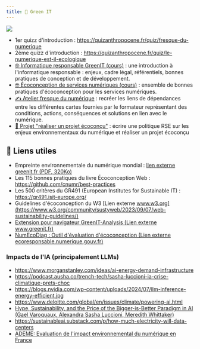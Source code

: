 ```yaml
---
title: 💚 Green IT
---
```


![](@assets/undraw/undraw_eco-conscious_oqny.svg)

- 1er quizz d'introduction : <https://quizanthropocene.fr/quiz/fresque-du-numerique>
- 2ème quizz d'introduction : <https://quizanthropocene.fr/quiz/le-numerique-est-il-ecologique>
- [🤓 Informatique responsable GreenIT (cours)](/cours/green-it/green-it) : une introduction à l'informatique responsable : enjeux, cadre légal, référentiels, bonnes pratiques de conception et de développement.
- [🤓 Écoconception de services numériques (cours)](/cours/green-it/ecoconception) : ensemble de bonnes pratiques d'écoconception pour les services numériques.
- [✍️ Atelier fresque du numérique](/cours/green-it/atelier-fresque-numerique) : recréer les liens de dépendances entre les différentes cartes fournies par le formateur représentant des conditions, actions, conséquences et solutions en lien avec le numérique.
- [📌 Projet "réaliser un projet écoconçu"](/cours/green-it/projet) : écrire une politique RSE sur les enjeux environnementaux du numérique et réaliser un projet écoconçu

## 🔗 Liens utiles

- Empreinte environnementale du numérique mondial : [lien externe greenit.fr (PDF, 320Ko)](https://www.greenit.fr/wp-content/uploads/2019/10/2019-10-GREENIT-etude_EENM-infographie.VF_.pdf)
- Les 115 bonnes pratiques du livre Écoconception Web : <https://github.com/cnumr/best-practices>
- Les 500 critères du GR491 (European Institutes for Sustainable IT) : <https://gr491.isit-europe.org/>
- Guidelines d'écoconception du W3 [Lien externe www.w3.org](https://www.w3.org/community/sustyweb/2023/09/07/web-sustainability-guidelines/)
- [Extension pour navigateur GreenIT-Analysis (Lien externe www.greenit.fr)](https://www.greenit.fr/2019/07/02/web-evaluez-lempreinte-dune-page-en-un-clic/)
- [NumEcoDiag : Outil d'évaluation d'écoconception (Lien externe ecoresponsable.numerique.gouv.fr)](https://ecoresponsable.numerique.gouv.fr/publications/referentiel-general-ecoconception/numecodiag/)

### Impacts de l'IA (principalement LLMs)

- <https://www.morganstanley.com/ideas/ai-energy-demand-infrastructure>
- <https://podcast.ausha.co/trench-tech/sasha-luccioni-ia-crise-climatique-prets-choc>
- <https://blogs.nvidia.com/wp-content/uploads/2024/07/llm-inference-energy-efficient.jpg>
- <https://www.deloitte.com/global/en/issues/climate/powering-ai.html>
- [Hype, Sustainability, and the Price of the Bigger-is-Better Paradigm in AI (Gael Varoquaux, Alexandra Sasha Luccioni, Meredith Whittaker)](https://arxiv.org/pdf/2409.14160)
- <https://sustainableai.substack.com/p/how-much-electricity-will-data-centers>
- [ADEME: Evaluation de l'impact environnemental du numérique en France](https://librairie.ademe.fr/changement-climatique/7880-evaluation-de-l-impact-environnemental-du-numerique-en-france.html)
